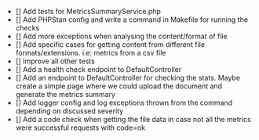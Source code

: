 - [] Add tests for MetricsSummaryService.php
- [] Add PHPStan config and write a command in Makefile for running the checks
- [] Add more exceptions when analysing the content/format of file
- [] Add specific cases for getting content from different file formats/extensions. i.e: metrics from a csv file
- [] Improve all other tests
- [] Add a health check endpoint to DefaultController
- [] Add an endpoint to DefaultController for checking the stats. Maybe create a simple page where we
could upload the document and generate the metrics summary
- [] Add logger config and log exceptions thrown from the command depending on discussed severity
- [] Add a code check when getting the file data in case not all the metrics were successful requests with code=ok